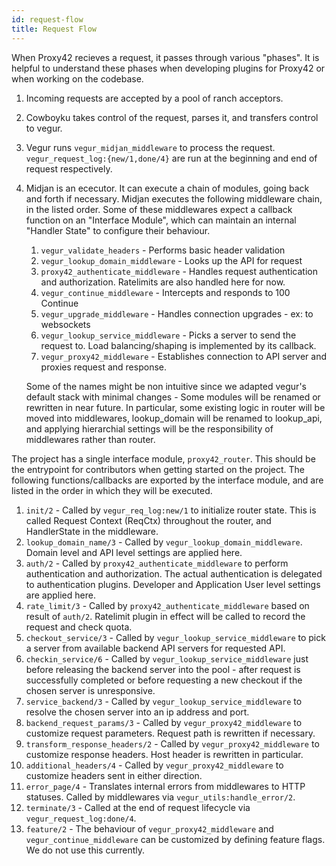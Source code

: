 ```yaml
---
id: request-flow
title: Request Flow
---
```


When Proxy42 recieves a request, it passes through various "phases". It is
helpful to understand these phases when developing plugins for Proxy42 or when
working on the codebase.


 1. Incoming requests are accepted by a pool of ranch acceptors.
 1. Cowboyku takes control of the request, parses it, and transfers control to
    vegur.
 1. Vegur runs `vegur_midjan_middleware` to process the request.
    `vegur_request_log:{new/1,done/4}` are run at the beginning and end of
    request respectively.
 1. Midjan is an ececutor. It can execute a chain of modules, going back and
    forth if necessary. Midjan executes the following middleware chain, in the
    listed order. Some of these middlewares expect a callback function on an
    "Interface Module", which can maintain an internal "Handler State" to
    configure their behaviour.
    1. `vegur_validate_headers` - Performs basic header validation
    1. `vegur_lookup_domain_middleware` - Looks up the API for request
    1. `proxy42_authenticate_middleware` - Handles request authentication and
       authorization. Ratelimits are also handled here for now.
    1. `vegur_continue_middleware` - Intercepts and responds to 100 Continue
    1. `vegur_upgrade_middleware` - Handles connection upgrades - ex: to
       websockets
    1. `vegur_lookup_service_middleware` - Picks a server to send the request
       to. Load balancing/shaping is implemented by its callback.
    1. `vegur_proxy42_middleware` - Establishes connection to API server and
       proxies request and response.

    Some of the names might be non intuitive since we adapted vegur's default
    stack with minimal changes - Some modules will be renamed or rewritten in
    near future. In particular, some existing logic in router will be moved
    into middlewares, lookup_domain will be renamed to lookup_api, and applying
    hierarchial settings will be the responsibility of middlewares rather than
    router.

The project has a single interface module, `proxy42_router`. This should be the
entrypoint for contributors when getting started on the project.  The following
functions/callbacks are exported by the interface module, and are listed in the
order in which they will be executed.

1. `init/2` - Called by `vegur_req_log:new/1` to initialize router state. This
   is called Request Context (ReqCtx) throughout the router, and HandlerState
   in the middleware.
1. `lookup_domain_name/3` - Called by `vegur_lookup_domain_middleware`. Domain
   level and API level settings are applied here.
1. `auth/2` - Called by `proxy42_authenticate_middleware` to perform
   authentication and authorization. The actual authentication is delegated to
   authentication plugins. Developer and Application User level settings are
   applied here.
1. `rate_limit/3` - Called by `proxy42_authenticate_middleware` based on result
   of `auth/2`. Ratelimit plugin in effect will be called to record the request
   and check quota.
1. `checkout_service/3` - Called by `vegur_lookup_service_middleware` to pick a
   server from available backend API servers for requested API.
1. `checkin_service/6` - Called by `vegur_lookup_service_middleware` just
   before releasing the backend server into the pool - after request is
   successfully completed or before requesting a new checkout if the chosen
   server is unresponsive.
1. `service_backend/3` - Called by `vegur_lookup_service_middleware` to resolve
   the chosen server into an ip address and port.
1. `backend_request_params/3` - Called by `vegur_proxy42_middleware` to
   customize request parameters. Request path is rewritten if necessary.
1. `transform_response_headers/2` - Called by `vegur_proxy42_middleware` to
   customize response headers. Host header is rewritten in particular.
1. `additional_headers/4` - Called by `vegur_proxy42_middleware` to customize
   headers sent in either direction.
1. `error_page/4` - Translates internal errors from middlewares to HTTP
   statuses. Called by middlewares via `vegur_utils:handle_error/2`.
1. `terminate/3` - Called at the end of request lifecycle via `vegur_request_log:done/4`.
1. `feature/2` - The behaviour of `vegur_proxy42_middleware` and
   `vegur_continue_middleware` can be customized by defining feature flags. We
   do not use this currently.
